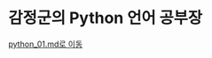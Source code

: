감정군의 Python 언어 공부장
======================

[python_01.md로 이동](../python_01/Python&nbsp;7317055d83f54173b599bc589660370e.md)
